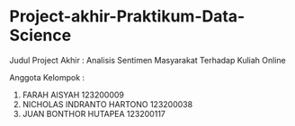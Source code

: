 # Project-akhir-Praktikum-Data-Science
Judul Project Akhir : Analisis Sentimen Masyarakat Terhadap Kuliah Online

Anggota Kelompok : 
1. FARAH AISYAH 123200009
2. NICHOLAS INDRANTO HARTONO 123200038
3. JUAN BONTHOR HUTAPEA 123200117
